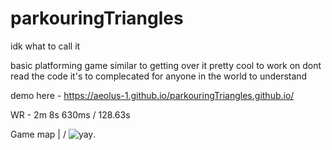# parkouringTriangles

idk what to call it

basic platforming game similar to getting over it
pretty cool to work on
dont read the code it's to complecated for anyone in the world to understand


demo here - https://aeolus-1.github.io/parkouringTriangles.github.io/

WR - 2m 8s 630ms / 128.63s 

Game map 
 |
\/
![yay](https://github.com/aeolus-1/triangleGame.github.io/blob/73ec873c87a5d4a467b9e7b15f522f1ef9192a01/gameMap.png "ur gay now").


